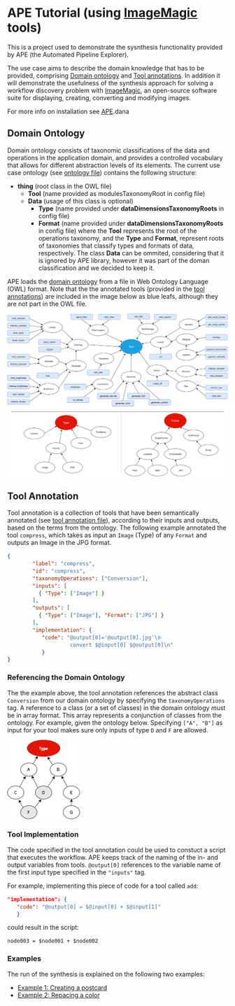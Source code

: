 # APE Tutorial (using [ImageMagic](https://imagemagick.org/index.php) tools)

This is a project used to demonstrate the sysnthesis functionality provided by APE (the Automated Pipeline Explorer).

The use case aims to describe the domain knowledge that has to be provided, comprising [Domain ontology](#domain-ontology) and [Tool annotations](#tool-annotation). In addition it will demonstrate the usefulness of the synthesis approach for solving a workflow discovery problem with [ImageMagic](https://imagemagick.org/index.php), an open-source software suite for displaying, creating, converting and modifying images.

For more info on installation see [APE](https://github.com/sanctuuary/APE).dana

## Domain Ontology
Domain ontology consists of taxonomic classifications of the data and operations in the application domain, and provides a controlled  vocabulary  that  allows  for  different  abstraction  levels  of  its  elements. The current use case ontology (see [ontology file](imagemagick_taxonomy.owl)) contains the following structure:
- **thing** (root class in the OWL file)
  - **Tool** (name provided as modulesTaxonomyRoot in config file)
  - **Data** (usage of this class is optional)
     -  **Type** (name provided under **dataDimensionsTaxonomyRoots** in config file)
     - **Format** (name provided under **dataDimensionsTaxonomyRoots** in config file)
where the **Tool** represents the root of the operations taxonomy, and the **Type** and **Format**, represent roots of taxonomies that classify types and formats of data, respectively. The class **Data** can be ommited, considering that it is ignored by APE library, however it was part of the doman classification and we decided to keep it. 

APE loads the [domain ontology](imagemagick_taxonomy.owl) from a file in Web Ontology Language (OWL) format. Note that the the annotated tools (provided in the [tool annotations](#tool-annotation)) are included in the image below as blue leafs, although they are not part in the OWL file.

![](images/ImageMagick_Taxonomy.png)

## Tool Annotation
Tool annotation is a collection of tools that have been semantically annotated (see [tool annotation file](tool_annotations.json)), according to their inputs and outputs, based on the terms from the ontology. The following example annotated the tool `compress`, which takes as input an `Image` (Type) of any `Format` and outputs an Image in the JPG format.

```json
{
        "label": "compress",
        "id": "compress",
        "taxonomyOperations": ["Conversion"],
        "inputs": [
          { "Type": ["Image"] }
        ],
        "outputs": [
          { "Type": ["Image"], "Format": ["JPG"] }
        ],
        "implementation": { 
           "code": "@output[0]='@output[0].jpg'\n
                    convert $@input[0] $@output[0]\n" 
           }
}
```

### Referencing the Domain Ontology
The the example above, the tool annotation references the abstract class `Conversion` from our domain ontology by specifying the `taxonomyOperations` tag.
A reference to a class (or a set of classes) in the domain ontology must be in array format. This array represents a conjunction of classes from the ontology. For example, given the ontology below. Specifying `["A", "B"]` as input for your tool makes sure only inputs of type `D` and `F` are allowed.

![](images/TypesTaxonomy.png)

### Tool Implementation
The code specified in the tool annotation could be used to constuct a script that executes the workflow.
APE keeps track of the naming of the in- and output variables from tools. `@output[0]` references to the variable name of the first input type specified in the `"inputs"` tag.

For example, implementing this piece of code for a tool called `add`:
```json
"implementation": {
   "code": "@output[0] = $@input[0] + $@input[1]"
   }
```
could result in the script:
```text
node003 = $node001 + $node002
```

### Examples
The run of the synthesis is explained on the following two examples:
- [Example 1: Creating a postcard](/Example1)
- [Example 2: Repacing a color](/Example2)
